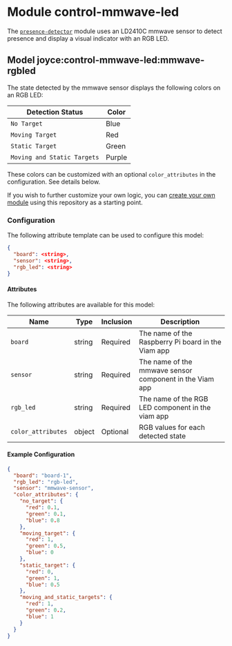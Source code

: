 # Module control-mmwave-led

The [`presence-detector`](https://app.viam.com/module/joyce/presence-detector) module uses an LD2410C mmwave sensor to detect presence and display a visual indicator with an RGB LED.

## Model joyce:control-mmwave-led:mmwave-rgbled

The state detected by the mmwave sensor displays the following colors on an RGB LED:

| Detection Status            | Color  |
| --------------------------- | ------ |
| `No Target`                 | Blue   |
| `Moving Target`             | Red    |
| `Static Target`             | Green  |
| `Moving and Static Targets` | Purple |

These colors can be customized with an optional `color_attributes` in the configuration. See details below.

If you wish to further customize your own logic, you can [create your own module](https://docs.viam.com/operate/get-started/other-hardware/hello-world-module/) using this repository as a starting point.

### Configuration

The following attribute template can be used to configure this model:

```json
{
  "board": <string>,
  "sensor": <string>,
  "rgb_led": <string>
}
```

#### Attributes

The following attributes are available for this model:

| Name      | Type   | Inclusion | Description                                             |
| --------- | ------ | --------- | ------------------------------------------------------- |
| `board`   | string | Required  | The name of the Raspberry Pi board in the Viam app      |
| `sensor`  | string | Required  | The name of the mmwave sensor component in the Viam app |
| `rgb_led` | string | Required  | The name of the RGB LED component in the viam app       |
| `color_attributes` | object | Optional  | RGB values for each detected state       |

#### Example Configuration

```json
{
  "board": "board-1",
  "rgb_led": "rgb-led",
  "sensor": "mmwave-sensor",
  "color_attributes": {
    "no_target": {
      "red": 0.1,
      "green": 0.1,
      "blue": 0.8
    },
    "moving_target": {
      "red": 1,
      "green": 0.5,
      "blue": 0
    },
    "static_target": {
      "red": 0,
      "green": 1,
      "blue": 0.5
    },
    "moving_and_static_targets": {
      "red": 1,
      "green": 0.2,
      "blue": 1
    }
  }
}
```
